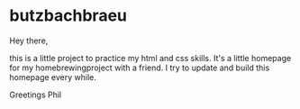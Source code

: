 # butzbachbraeu

Hey there,

this is a little project to practice my html and css skills.
It's a little homepage for my homebrewingproject with a friend.
I try to update and build this homepage every while.

Greetings
Phil